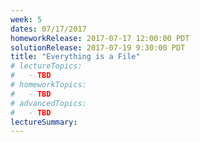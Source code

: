 ```yaml
---
week: 5
dates: 07/17/2017
homeworkRelease: 2017-07-17 12:00:00 PDT
solutionRelease: 2017-07-19 9:30:00 PDT
title: "Everything is a File"
# lectureTopics:
#   - TBD
# homeworkTopics:
#   - TBD
# advancedTopics:
#   - TBD
lectureSummary:
---
```

